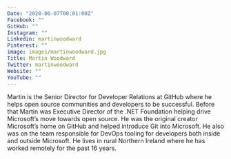 ```yaml
---
Date: "2020-06-07T00:01:00Z"
Facebook: ""
GitHub: ""
Instagram: ""
Linkedin: martinwoodward
Pinterest: ""
image: images/martinwoodward.jpg
Title: Martin Woodward
Twitter: martinwoodward
Website: ""
YouTube: ""
---
```

Martin is the Senior Director for Developer Relations at GitHub where he helps open source communities and developers to be successful. Before that Martin was Executive Director of the .NET Foundation helping drive Microsoft’s move towards open source. He was the original creator Microsoft’s home on GitHub and helped introduce Git into Microsoft. He also was on the team responsible for DevOps tooling for developers both inside and outside Microsoft. He lives in rural Northern Ireland where he has worked remotely for the past 16 years.
